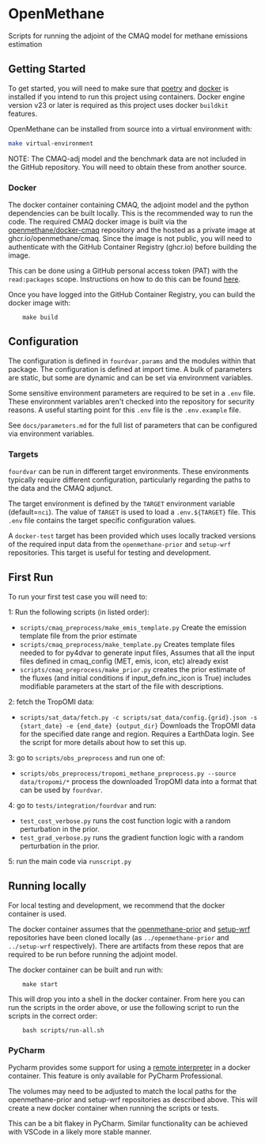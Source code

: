 # OpenMethane

Scripts for running the adjoint of the CMAQ model for methane emissions estimation

## Getting Started

To get started, you will need to make sure that [poetry](https://python-poetry.org/docs/) 
and [docker](https://www.docker.com/) is installed if you intend to run this project using containers. 
Docker engine version v23 or later is required as this project uses docker `buildkit` features.

OpenMethane can be installed from source into a virtual environment with:

```bash
make virtual-environment
```

NOTE: The CMAQ-adj model and the benchmark data are not included in the GitHub repository. 
You will need to obtain these from another source.

### Docker

The docker container containing CMAQ, the adjoint model and the python dependencies can be built locally.
This is the recommended way to run the code.
The required CMAQ docker image is built via the [openmethane/docker-cmaq](https://github.com/openmethane/docker-cmaq)
repository and the hosted as a private image at ghcr.io/openmethane/cmaq.
Since the image is not public,
you will need to authenticate with the GitHub Container Registry (ghcr.io) before building the image.

This can be done using a GitHub personal access token (PAT) with the `read:packages` scope.
Instructions on how to do this can be found [here](https://docs.github.com/en/packages/working-with-a-github-packages-registry/working-with-the-container-registry#authenticating-with-a-personal-access-token-classic).


Once you have logged into the GitHub Container Registry, you can build the docker image with:

```shell
	make build
```

## Configuration

The configuration is defined in `fourdvar.params` and the modules within that package.
The configuration is defined at import time.
A bulk of parameters are static, but some are dynamic and can be set via environment variables.

Some sensitive environment parameters are required to be set in a `.env` file.
These environment variables aren't checked into the repository for security reasons.
A useful starting point for this `.env` file is the `.env.example` file.

See `docs/parameters.md` for the full list of parameters that can be configured via environment variables.

### Targets

`fourdvar` can be run in different target environments.
These environments typically require different configuration,
particularly regarding the paths to the data and the CMAQ adjunct.

The target environment is defined by the `TARGET` environment variable (default=`nci`).
The value of `TARGET` is used to load a `.env.${TARGET}` file.
This `.env` file contains the target specific configuration values.

A `docker-test` target has been provided which uses locally tracked versions
of the required input data from the `openmethane-prior` and `setup-wrf` repositories.
This target is useful for testing and development.

## First Run

To run your first test case you will need to:

1: Run the following scripts (in listed order):
 - `scripts/cmaq_preprocess/make_emis_template.py`
	Create the emission template file from the prior estimate
 - `scripts/cmaq_preprocess/make_template.py`
	Creates template files needed to for py4dvar to generate input files,
	Assumes that all the input files defined in cmaq_config (MET, emis, icon, etc) already exist
 - `scripts/cmaq_preprocess/make_prior.py`
	creates the prior estimate of the fluxes (and initial conditions if input_defn.inc_icon is True)
	includes modifiable parameters at the start of the file with descriptions.

2: fetch the TropOMI data:
 - `scripts/sat_data/fetch.py -c scripts/sat_data/config.{grid}.json -s {start_date} -e {end_date} {output_dir}`
	Downloads the TropOMI data for the specified date range and region.
	Requires a EarthData login. See the script for more details about how to set this up.
 
3: go to `scripts/obs_preprocess` and run one of:
 - `scripts/obs_preprocess/tropomi_methane_preprocess.py --source data/tropomi/*`
	process the downloaded TropOMI data into a format that can be used by `fourdvar`.

4: go to `tests/integration/fourdvar` and run:
 - `test_cost_verbose.py`
	runs the cost function logic with a random perturbation in the prior.
 - `test_grad_verbose.py`
	runs the gradient function logic with a random perturbation in the prior.

5: run the main code via `runscript.py`

## Running locally

For local testing and development, we recommend that the docker container is used.

The docker container assumes that the [openmethane-prior](https://github.com/openmethane/openmethane-prior) 
and [setup-wrf](https://github.com/openmethane/setup-wrf) repositories have been cloned locally 
(as `../openmethane-prior` and `../setup-wrf` respectively).
There are artifacts from these repos that are required to be run before running the adjoint model.

The docker container can be built and run with:

```shell
	make start
```

This will drop you into a shell in the docker container.
From here you can run the scripts in the order above,
or use the following script to run the scripts in the correct order:

```shell
	bash scripts/run-all.sh
```

### PyCharm

Pycharm provides some support for using a 
[remote interpreter](https://www.jetbrains.com/help/pycharm/using-docker-as-a-remote-interpreter.html) 
in a docker container.
This feature is only available for PyCharm Professional.

The volumes may need to be adjusted to match the local paths for the openmethane-prior and setup-wrf repositories
as described above.
This will create a new docker container when running the scripts or tests.

This can be a bit flakey in PyCharm. 
Similar functionality can be achieved with VSCode in a likely more stable manner.

